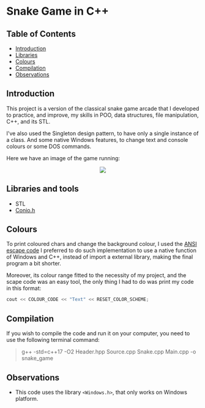 # Snake Game in C++

## Table of Contents
* [Introduction](#Introduction)
* [Libraries](#Libraries-and-tools)
* [Colours](#Colours)
* [Compilation](#Compilation)
* [Observations](#Observations)

## Introduction
This project is a version of the classical snake game arcade that I developed to practice, and improve, my skills in  POO, data structures, file manipulation, C++, and its STL.

I've also used the Singleton design pattern, to have only a single instance of a class. And some native Windows features, to change text and console colours or some DOS commands. 

Here we have an image of the game running:

<p align="center">
   <img src= "https://github.com/VitorCMatias/snake_game/blob/readme_images/Screenshots/game%20play.png?raw=true">
</p>



## Libraries and tools
- STL
- [Conio.h](https://bit.ly/2yTfPUe)

## Colours
To print coloured chars and change the background colour, I used the [ANSI escape code](https://bit.ly/3euJ1R5) I preferred to do such implementation to use a native function of Windows and C++, instead of import a external library,  making the final program a bit shorter.

 Moreover, its colour range fitted to the necessity of my project, and the scape code was an easy tool, the only thing I had to do was print my code in this format:


 
```cpp
cout << COLOUR_CODE << "Text" << RESET_COLOR_SCHEME;
```


## Compilation
If you wish to compile the code and run it on your computer, you need to use the following terminal command:
> g++ -std=c++17 -O2 Header.hpp Source.cpp Snake.cpp Main.cpp -o snake_game

## Observations
* This code uses the library ```<Windows.h>```, that only works on Windows platform.




